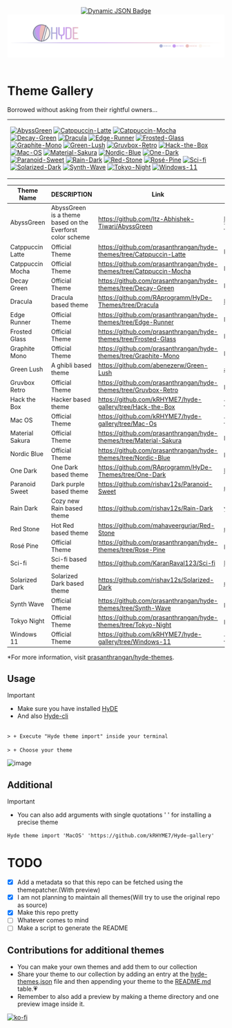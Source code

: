 <div align = center>
    <a href="https://discord.gg/AYbJ9MJez7">
<img alt="Dynamic JSON Badge" src="https://img.shields.io/badge/dynamic/json?url=https%3A%2F%2Fdiscordapp.com%2Fapi%2Finvites%2FmT5YqjaJFh%3Fwith_counts%3Dtrue&query=%24.approximate_member_count&suffix=%20members&style=for-the-badge&logo=discord&logoSize=auto&label=The%20HyDe%20Project&labelColor=ebbcba&color=c79bf0">
    </a>
</div>
<div align = center><img src="https://raw.githubusercontent.com/prasanthrangan/hyprdots/main/Source/assets/hyde_banner.png"><br><br></div>

<!-- 
<img alt="Dynamic JSON Badge" src="https://img.shields.io/badge/dynamic/json?url=https%3A%2F%2Fdiscordapp.com%2Fapi%2Finvites%2FmT5YqjaJFh%3Fwith_counts%3Dtrue&query=%24.approximate_member_count&suffix=%20members&style=for-the-badge&logo=discord&logoSize=auto&label=The%20HyDe%20Project&labelColor=ebbcba&color=c79bf0">

<img alt="Dynamic JSON Badge" src="https://img.shields.io/badge/dynamic/json?url=https%3A%2F%2Fdiscordapp.com%2Fapi%2Finvites%2FmT5YqjaJFh%3Fwith_counts%3Dtrue&query=%24.approximate_presence_count&suffix=%20online&style=for-the-badge&logo=discord&logoSize=auto&label=The%20HyDe%20Project&labelColor=ebbcba&color=c79bf0">
-->

# Theme Gallery
Borrowed without asking from their rightful owners...
<div align="center">
  <table><tr><td>   
      
[![AbyssGreen](https://placehold.co/130x30/373C3F/83B38E?text=AbyssGreen&font=Oswald)](https://github.com/prasanthrangan/hyde-themes/tree/AbyssGreen)
[![Catppuccin-Latte](https://placehold.co/130x30/dd7878/eff1f5?text=Catppuccin-Latte&font=Oswald)](https://github.com/prasanthrangan/hyde-themes/tree/Catppuccin-Latte)
[![Catppuccin-Mocha](https://placehold.co/130x30/b4befe/11111b?text=Catppuccin-Mocha&font=Oswald)](https://github.com/prasanthrangan/hyde-themes/tree/Catppuccin-Mocha)
[![Decay-Green](https://placehold.co/130x30/14161E/95D3AF?text=Decay-Green&font=Oswald)](https://github.com/prasanthrangan/hyde-themes/tree/Decay-Green)
[![Dracula](https://placehold.co/130x30/2B2E3B/607988?text=Dracula&font=Oswald)](https://github.com/prasanthrangan/hyde-themes/tree/Dracula)
[![Edge-Runner](https://placehold.co/130x30/fada16/000000?text=Edge-Runner&font=Oswald)](https://github.com/prasanthrangan/hyde-themes/tree/Edge-Runner)
[![Frosted-Glass](https://placehold.co/130x30/7ed6ff/1e4c84?text=Frosted-Glass&font=Oswald)](https://github.com/prasanthrangan/hyde-themes/tree/Frosted-Glass)
[![Graphite-Mono](https://placehold.co/130x30/222222/D9D9D9?text=Graphite-Mono&font=Oswald)](https://github.com/prasanthrangan/hyde-themes/tree/Graphite-Mono)
[![Green-Lush](https://placehold.co/130x30/89E574/153550?text=Green-Lush&font=Oswald)](https://github.com/prasanthrangan/hyde-themes/tree/Green-Lush)
[![Gruvbox-Retro](https://placehold.co/130x30/353842/ADAE89?text=Gruvbox-Retro&font=Oswald)](https://github.com/prasanthrangan/hyde-themes/tree/Gruvbox-Retro)
[![Hack-the-Box](https://placehold.co/130x30/061234/50AA09?text=Hack-the-Box&font=Oswald)](https://github.com/prasanthrangan/hyde-themes/tree/Hack-the-Box)
[![Mac-OS](https://placehold.co/130x30/857990/B9D7EA?text=Mac-OS&font=Oswald)](https://github.com/prasanthrangan/hyde-themes/tree/Mac-OS)
[![Material-Sakura](https://placehold.co/130x30/f2e9e1/b4637a?text=Material-Sakura&font=Oswald)](https://github.com/prasanthrangan/hyde-themes/tree/Material-Sakura)
[![Nordic-Blue](https://placehold.co/130x30/7B98B8/CAD7E1?text=Nordic-Blue&font=Oswald)](https://github.com/prasanthrangan/hyde-themes/tree/Nordic-Blue)
[![One-Dark](https://placehold.co/130x30/1E212B/5B6B76?text=One-Dark&font=Oswald)](https://github.com/prasanthrangan/hyde-themes/tree/One-Dark)
[![Paranoid-Sweet](https://placehold.co/130x30/821595/51ABAB?text=Paranoid-Sweet&font=Oswald)](https://github.com/prasanthrangan/hyde-themes/tree/Paranoid-Sweet)
[![Rain-Dark](https://placehold.co/130x30/1E2233/822195?text=Rain-Dark&font=Oswald)](https://github.com/prasanthrangan/hyde-themes/tree/Rain-Dark)
[![Red-Stone](https://placehold.co/130x30/7E5655/C94342?text=Red-Stone&font=Oswald)](https://github.com/prasanthrangan/hyde-themes/tree/Red-Stone)
[![Rosé-Pine](https://placehold.co/130x30/c4a7e7/191724?text=Rosé-Pine&font=Oswald)](https://github.com/prasanthrangan/hyde-themes/tree/Rose-Pine)
[![Sci-fi](https://placehold.co/130x30/0D55B2/249CB6?text=Sci-fi&font=Oswald)](https://github.com/prasanthrangan/hyde-themes/tree/Sci-fi)
[![Solarized-Dark](https://placehold.co/130x30/044655/259E9C?text=Solarized-Dark&font=Oswald)](https://github.com/prasanthrangan/hyde-themes/tree/Solarized-Dark)
[![Synth-Wave](https://placehold.co/130x30/495495/ff7edb?text=Synth-Wave&font=Oswald)](https://github.com/prasanthrangan/hyde-themes/tree/Synth-Wave)
[![Tokyo-Night](https://placehold.co/130x30/7aa2f7/24283b?text=Tokyo-Night&font=Oswald)](https://github.com/prasanthrangan/hyde-themes/tree/Tokyo-Night)
[![Windows-11](https://placehold.co/130x30/277AE6/D2DCFD?text=Windows-11&font=Oswald)](https://github.com/prasanthrangan/hyde-themes/tree/Windows-11)
      
  </td></tr></table>
</div>

| Theme Name | DESCRIPTION | Link | Author |
|------------|-------------|------|--------|
| AbyssGreen      | AbyssGreen is a theme based on the Everforst color scheme | https://github.com/Itz-Abhishek-Tiwari/AbyssGreen | [Itz-Abhishek-Tiwari](https://github.com/Itz-Abhishek-Tiwari) |
| Catppuccin Latte| Official Theme             | https://github.com/prasanthrangan/hyde-themes/tree/Catppuccin-Latte | [prasanthrangan](https://github.com/prasanthrangan) |
| Catppuccin Mocha| Official Theme             | https://github.com/prasanthrangan/hyde-themes/tree/Catppuccin-Mocha | [prasanthrangan](https://github.com/prasanthrangan) |
| Decay Green     | Official Theme             | https://github.com/prasanthrangan/hyde-themes/tree/Decay-Green | [prasanthrangan](https://github.com/prasanthrangan) |
| Dracula         | Dracula based theme        | https://github.com/RAprogramm/HyDe-Themes/tree/Dracula | [RAprogramm](https://github.com/RAprogramm) |
| Edge Runner     | Official Theme             | https://github.com/prasanthrangan/hyde-themes/tree/Edge-Runner | [prasanthrangan](https://github.com/prasanthrangan) |
| Frosted Glass   | Official Theme             | https://github.com/prasanthrangan/hyde-themes/tree/Frosted-Glass | [prasanthrangan](https://github.com/prasanthrangan) |
| Graphite Mono   | Official Theme             | https://github.com/prasanthrangan/hyde-themes/tree/Graphite-Mono | [prasanthrangan](https://github.com/prasanthrangan) |
| Green Lush      | A ghibli based theme       | https://github.com/abenezerw/Green-Lush |  [abenezerw](https://github.com/abenezerw ) |
| Gruvbox Retro   | Official Theme             | https://github.com/prasanthrangan/hyde-themes/tree/Gruvbox-Retro | [prasanthrangan](https://github.com/prasanthrangan) |
| Hack the Box    | Hacker based theme         | https://github.com/kRHYME7/hyde-gallery/tree/Hack-the-Box | [T-Crypt](https://github.com/T-Crypt) |
| Mac OS          | Official Theme             | https://github.com/kRHYME7/hyde-gallery/tree/Mac-Os | [T-Crypt](https://github.com/T-Crypt) |
| Material Sakura | Official Theme             | https://github.com/prasanthrangan/hyde-themes/tree/Material-Sakura | [prasanthrangan](https://github.com/prasanthrangan) |
| Nordic Blue     | Official Theme             | https://github.com/prasanthrangan/hyde-themes/tree/Nordic-Blue | [prasanthrangan](https://github.com/prasanthrangan) |
| One Dark        | One Dark based theme       | https://github.com/RAprogramm/HyDe-Themes/tree/One-Dark | [RAprogramm](https://github.com/RAprogramm) |
| Paranoid Sweet  | Dark purple based theme    | https://github.com/rishav12s/Paranoid-Sweet |  [rishav12s](https://github.com/rishav12s ) |
| Rain Dark       | Cozy new Rain based theme  | https://github.com/rishav12s/Rain-Dark |  [yashranjan1](https://github.com/yashranjan1 ) |
| Red Stone       | Hot Red based theme        | https://github.com/mahaveergurjar/Red-Stone | [mahaveergurjar](https://github.com/mahaveergurjar) |
| Rosé Pine       | Official Theme             | https://github.com/prasanthrangan/hyde-themes/tree/Rose-Pine | [prasanthrangan](https://github.com/prasanthrangan) |
| Sci-fi          | Sci-fi based theme         | https://github.com/KaranRaval123/Sci-fi | [KaranRaval123](https://github.com/KaranRaval123) |
| Solarized Dark  | Solarized Dark based theme | https://github.com/rishav12s/Solarized-Dark |  [rishav12s](https://github.com/rishav12s ) |
| Synth Wave      | Official Theme             | https://github.com/prasanthrangan/hyde-themes/tree/Synth-Wave | [prasanthrangan](https://github.com/prasanthrangan) |
| Tokyo Night     | Official Theme             | https://github.com/prasanthrangan/hyde-themes/tree/Tokyo-Night | [prasanthrangan](https://github.com/prasanthrangan) |
| Windows 11      | Official Theme             | https://github.com/kRHYME7/hyde-gallery/tree/Windows-11 | [T-Crypt](https://github.com/T-Crypt) |

*For more information, visit [prasanthrangan/hyde-themes](https://github.com/prasanthrangan/hyde-themes).

## Usage 

> [!IMPORTANT]
> + Make sure you have installed [HyDE](https://github.com/prasanthrangan/hyprdots)
> + And also [Hyde-cli](https://github.com/kRHYME7/Hyde-cli)

```shell

> + Execute "Hyde theme import" inside your terminal

> + Choose your theme
```
![image](https://github.com/abenezerw/hyde-gallery/blob/hyde-gallery/HydeThemes.png)

## Additional

> [!IMPORTANT]
> + You can also add arguments with single quotations ' ' for installing a precise theme
```
Hyde theme import 'MacOS' 'https://github.com/kRHYME7/Hyde-gallery' 
```

# TODO

- [x] Add a metadata so that this repo can be fetched using the themepatcher.(With preview)
- [x] I am not planning to maintain all themes(Will try to use the original repo as source)   
- [x] Make this repo pretty
- [ ] Whatever comes to mind
- [ ] Make a script to generate the README 

## Contributions for additional themes
+ You can make your own themes and add them to our collection
+ Share your theme to our collection by adding an entry at the [hyde-themes.json](https://github.com/kRHYME7/hyde-gallery/blob/hyde-gallery/hyde-themes.json) file and then appending your theme to the [README.md](https://github.com/kRHYME7/hyde-gallery/blob/hyde-gallery/README.md) table.💗
+ Remember to also add a preview by making a theme directory and one preview image inside it.

 [![ko-fi](https://ko-fi.com/img/githubbutton_sm.svg)](https://ko-fi.com/A0A3TECUZ) 
